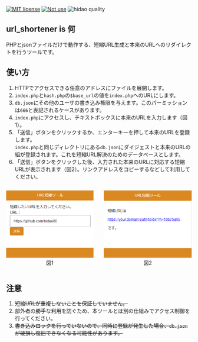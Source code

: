 [![MIT license](https://img.shields.io/badge/license-MIT-blue.svg?style=flat)](../LICENSE)
[![Not use](https://img.shields.io/badge/Framework-Not_use-blue.svg)](https://www.php.net/)
![hidao quality](https://img.shields.io/badge/hidao-quality-orange.svg)

## url_shortener is 何

PHPとjsonファイルだけで動作する、短縮URL生成と本来のURLへのリダイレクトを行うツールです。

## 使い方

1. HTTPでアクセスできる任意のアドレスにファイルを展開します。
2. `index.php`と`hash.php`の`$base_url`の値を`index.php`へのURLにします。
3. `db.json`にその他のユーザの書き込み権限を与えます。このパーミッションは`666`と表記されるケースがあります。
4. `index.php`にアクセスし、テキストボックスに本来のURLを入力します（図1）。
5. 「送信」ボタンをクリックするか、エンターキーを押して本来のURLを登録します。  
    `index.php`と同じディレクトリにある`db.json`にダイジェストと本来のURLの組が登録されます。これを短縮URL解決のためのデータベースとします。
6. 「送信」ボタンをクリックした後、入力された本来のURLに対応する短縮URLが表示されます（図2）。リンクアドレスをコピーするなどして利用してください。

<center style="display:flex">
<div style="margin-right:2em">

![図1](ss01.png)  
図1
</div>
<div>

![図2](ss02.png)  
図2
</div>
</center>

## 注意

1. ~~短縮URLが重複しないことを保証していません。~~
2. 部外者の勝手な利用を防ぐため、本ツールとは別の仕組みでアクセス制御を行ってください。
3. ~~書き込みロックを行っていないので、同時に登録が発生した場合、`db.json`が破損し復旧できなくなる可能性があります。~~
